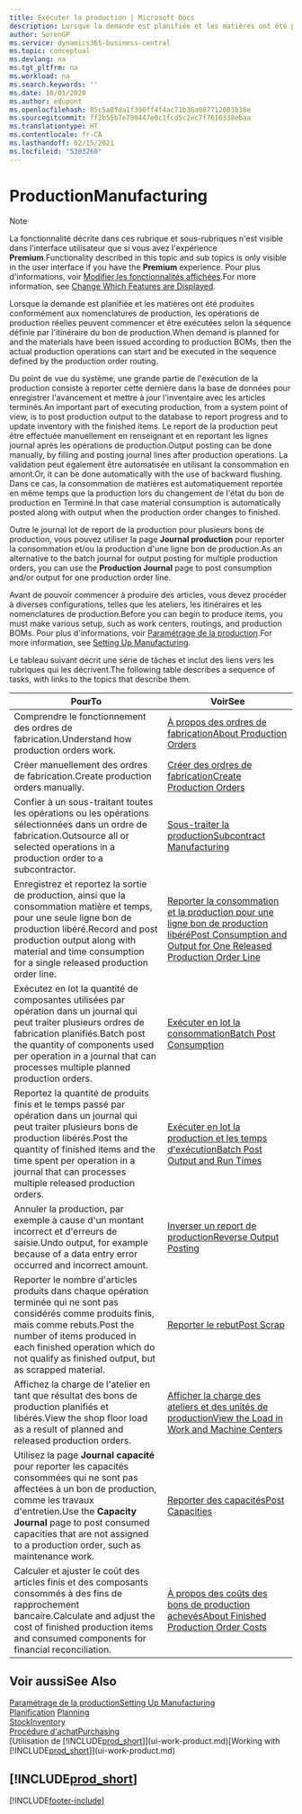 ```yaml
---
title: Exécuter la production | Microsoft Docs
description: Lorsque la demande est planifiée et les matières ont été produites conformément aux nomenclatures de production, les opérations de production réelles peuvent commencer et être exécutées selon la séquence définie par l'itinéraire du bon de production.
author: SorenGP
ms.service: dynamics365-business-central
ms.topic: conceptual
ms.devlang: na
ms.tgt_pltfrm: na
ms.workload: na
ms.search.keywords: ''
ms.date: 10/01/2020
ms.author: edupont
ms.openlocfilehash: 85c5a8fda1f390ff4f4ac71b36a087712003b38e
ms.sourcegitcommit: ff2b55b7e790447e0c1fcd5c2ec7f7610338ebaa
ms.translationtype: HT
ms.contentlocale: fr-CA
ms.lasthandoff: 02/15/2021
ms.locfileid: "5383260"
---
```

# <a name="manufacturing"></a><span data-ttu-id="8b860-103">Production</span><span class="sxs-lookup"><span data-stu-id="8b860-103">Manufacturing</span></span>
> [!NOTE]
> <span data-ttu-id="8b860-104">La fonctionnalité décrite dans ces rubrique et sous-rubriques n'est visible dans l'interface utilisateur que si vous avez l'expérience **Premium**.</span><span class="sxs-lookup"><span data-stu-id="8b860-104">Functionality described in this topic and sub topics is only visible in the user interface if you have the **Premium** experience.</span></span> <span data-ttu-id="8b860-105">Pour plus d'informations, voir [Modifier les fonctionnalités affichées](ui-experiences.md).</span><span class="sxs-lookup"><span data-stu-id="8b860-105">For more information, see [Change Which Features are Displayed](ui-experiences.md).</span></span>

<span data-ttu-id="8b860-106">Lorsque la demande est planifiée et les matières ont été produites conformément aux nomenclatures de production, les opérations de production réelles peuvent commencer et être exécutées selon la séquence définie par l'itinéraire du bon de production.</span><span class="sxs-lookup"><span data-stu-id="8b860-106">When demand is planned for and the materials have been issued according to production BOMs, then the actual production operations can start and be executed in the sequence defined by the production order routing.</span></span>  

<span data-ttu-id="8b860-107">Du point de vue du système, une grande partie de l'exécution de la production consiste à reporter cette dernière dans la base de données pour enregistrer l'avancement et mettre à jour l'inventaire avec les articles terminés.</span><span class="sxs-lookup"><span data-stu-id="8b860-107">An important part of executing production, from a system point of view, is to post production output to the database to report progress and to update inventory with the finished items.</span></span> <span data-ttu-id="8b860-108">Le report de la production peut être effectuée manuellement en renseignant et en reportant les lignes journal après les opérations de production.</span><span class="sxs-lookup"><span data-stu-id="8b860-108">Output posting can be done manually, by filling and posting journal lines after production operations.</span></span> <span data-ttu-id="8b860-109">La validation peut également être automatisée en utilisant la consommation en amont.</span><span class="sxs-lookup"><span data-stu-id="8b860-109">Or, it can be done automatically with the use of backward flushing.</span></span> <span data-ttu-id="8b860-110">Dans ce cas, la consommation de matières est automatiquement reportée en même temps que la production lors du changement de l'état du bon de production en Terminé.</span><span class="sxs-lookup"><span data-stu-id="8b860-110">In that case material consumption is automatically posted along with output when the production order changes to finished.</span></span>  

<span data-ttu-id="8b860-111">Outre le journal lot de report de la production pour plusieurs bons de production, vous pouvez utiliser la page **Journal production** pour reporter la consommation et/ou la production d'une ligne bon de production.</span><span class="sxs-lookup"><span data-stu-id="8b860-111">As an alternative to the batch journal for output posting for multiple production orders, you can use the **Production Journal** page to post consumption and/or output for one production order line.</span></span>

<span data-ttu-id="8b860-112">Avant de pouvoir commencer à produire des articles, vous devez procéder à diverses configurations, telles que les ateliers, les itinéraires et les nomenclatures de production.</span><span class="sxs-lookup"><span data-stu-id="8b860-112">Before you can begin to produce items, you must make various setup, such as work centers, routings, and production BOMs.</span></span> <span data-ttu-id="8b860-113">Pour plus d'informations, voir [Paramétrage de la production](production-configure-production-processes.md).</span><span class="sxs-lookup"><span data-stu-id="8b860-113">For more information, see [Setting Up Manufacturing](production-configure-production-processes.md).</span></span>

<span data-ttu-id="8b860-114">Le tableau suivant décrit une série de tâches et inclut des liens vers les rubriques qui les décrivent.</span><span class="sxs-lookup"><span data-stu-id="8b860-114">The following table describes a sequence of tasks, with links to the topics that describe them.</span></span>   

|<span data-ttu-id="8b860-115">**Pour**</span><span class="sxs-lookup"><span data-stu-id="8b860-115">**To**</span></span>|<span data-ttu-id="8b860-116">**Voir**</span><span class="sxs-lookup"><span data-stu-id="8b860-116">**See**</span></span>|  
|------------|-------------|  
|<span data-ttu-id="8b860-117">Comprendre le fonctionnement des ordres de fabrication.</span><span class="sxs-lookup"><span data-stu-id="8b860-117">Understand how production orders work.</span></span>|[<span data-ttu-id="8b860-118">À propos des ordres de fabrication</span><span class="sxs-lookup"><span data-stu-id="8b860-118">About Production Orders</span></span>](production-about-production-orders.md)|
|<span data-ttu-id="8b860-119">Créer manuellement des ordres de fabrication.</span><span class="sxs-lookup"><span data-stu-id="8b860-119">Create production orders manually.</span></span>|[<span data-ttu-id="8b860-120">Créer des ordres de fabrication</span><span class="sxs-lookup"><span data-stu-id="8b860-120">Create Production Orders</span></span>](production-how-to-create-production-orders.md)|
|<span data-ttu-id="8b860-121">Confier à un sous-traitant toutes les opérations ou les opérations sélectionnées dans un ordre de fabrication.</span><span class="sxs-lookup"><span data-stu-id="8b860-121">Outsource all or selected operations in a production order to a subcontractor.</span></span>|[<span data-ttu-id="8b860-122">Sous-traiter la production</span><span class="sxs-lookup"><span data-stu-id="8b860-122">Subcontract Manufacturing</span></span>](production-how-to-subcontract-manufacturing.md)|
|<span data-ttu-id="8b860-123">Enregistrez et reportez la sortie de production, ainsi que la consommation matière et temps, pour une seule ligne bon de production libéré.</span><span class="sxs-lookup"><span data-stu-id="8b860-123">Record and post production output along with material and time consumption for a single released production order line.</span></span>|[<span data-ttu-id="8b860-124">Reporter la consommation et la production pour une ligne bon de production libéré</span><span class="sxs-lookup"><span data-stu-id="8b860-124">Post Consumption and Output for One Released Production Order Line</span></span>](production-how-to-register-consumption-and-output.md)|  
|<span data-ttu-id="8b860-125">Exécutez en lot la quantité de composantes utilisées par opération dans un journal qui peut traiter plusieurs ordres de fabrication planifiés.</span><span class="sxs-lookup"><span data-stu-id="8b860-125">Batch post the quantity of components used per operation in a journal that can processes multiple planned production orders.</span></span>|[<span data-ttu-id="8b860-126">Exécuter en lot la consommation</span><span class="sxs-lookup"><span data-stu-id="8b860-126">Batch Post Consumption</span></span>](production-how-to-post-consumption.md)|
|<span data-ttu-id="8b860-127">Reportez la quantité de produits finis et le temps passé par opération dans un journal qui peut traiter plusieurs bons de production libérés.</span><span class="sxs-lookup"><span data-stu-id="8b860-127">Post the quantity of finished items and the time spent per operation in a journal that can processes multiple released production orders.</span></span>|[<span data-ttu-id="8b860-128">Exécuter en lot la production et les temps d'exécution</span><span class="sxs-lookup"><span data-stu-id="8b860-128">Batch Post Output and Run Times</span></span>](production-how-to-post-output-quantity.md)|
|<span data-ttu-id="8b860-129">Annuler la production, par exemple à cause d'un montant incorrect et d'erreurs de saisie.</span><span class="sxs-lookup"><span data-stu-id="8b860-129">Undo output, for example because of a data entry error occurred and incorrect amount.</span></span>  |[<span data-ttu-id="8b860-130">Inverser un report de production</span><span class="sxs-lookup"><span data-stu-id="8b860-130">Reverse Output Posting</span></span>](production-how-to-reverse-output-posting.md)|  
|<span data-ttu-id="8b860-131">Reporter le nombre d'articles produits dans chaque opération terminée qui ne sont pas considérés comme produits finis, mais comme rebuts.</span><span class="sxs-lookup"><span data-stu-id="8b860-131">Post the number of items produced in each finished operation which do not qualify as finished output, but as scrapped material.</span></span>|[<span data-ttu-id="8b860-132">Reporter le rebut</span><span class="sxs-lookup"><span data-stu-id="8b860-132">Post Scrap</span></span>](production-how-to-post-scrap.md)|
|<span data-ttu-id="8b860-133">Affichez la charge de l'atelier en tant que résultat des bons de production planifiés et libérés.</span><span class="sxs-lookup"><span data-stu-id="8b860-133">View the shop floor load as a result of planned and released production orders.</span></span>|[<span data-ttu-id="8b860-134">Afficher la charge des ateliers et des unités de production</span><span class="sxs-lookup"><span data-stu-id="8b860-134">View the Load in Work and Machine Centers</span></span>](production-how-to-view-the-load-on-work-centers.md)|      
|<span data-ttu-id="8b860-135">Utilisez la page **Journal capacité** pour reporter les capacités consommées qui ne sont pas affectées à un bon de production, comme les travaux d'entretien.</span><span class="sxs-lookup"><span data-stu-id="8b860-135">Use the **Capacity Journal** page to post consumed capacities that are not assigned to a production order, such as maintenance work.</span></span>|[<span data-ttu-id="8b860-136">Reporter des capacités</span><span class="sxs-lookup"><span data-stu-id="8b860-136">Post Capacities</span></span>](production-how-to-post-capacities.md)|  
|<span data-ttu-id="8b860-137">Calculer et ajuster le coût des articles finis et des composants consommés à des fins de rapprochement bancaire.</span><span class="sxs-lookup"><span data-stu-id="8b860-137">Calculate and adjust the cost of finished production items and consumed components for financial reconciliation.</span></span>|[<span data-ttu-id="8b860-138">À propos des coûts des bons de production achevés</span><span class="sxs-lookup"><span data-stu-id="8b860-138">About Finished Production Order Costs</span></span>](finance-about-finished-production-order-costs.md)|  

## <a name="see-also"></a><span data-ttu-id="8b860-139">Voir aussi</span><span class="sxs-lookup"><span data-stu-id="8b860-139">See Also</span></span>  
[<span data-ttu-id="8b860-140">Paramétrage de la production</span><span class="sxs-lookup"><span data-stu-id="8b860-140">Setting Up Manufacturing</span></span>](production-configure-production-processes.md)  
<span data-ttu-id="8b860-141">[Planification](production-planning.md)    </span><span class="sxs-lookup"><span data-stu-id="8b860-141">[Planning](production-planning.md)    </span></span>  
[<span data-ttu-id="8b860-142">Stock</span><span class="sxs-lookup"><span data-stu-id="8b860-142">Inventory</span></span>](inventory-manage-inventory.md)  
[<span data-ttu-id="8b860-143">Procédure d'achat</span><span class="sxs-lookup"><span data-stu-id="8b860-143">Purchasing</span></span>](purchasing-manage-purchasing.md)  
<span data-ttu-id="8b860-144">[Utilisation de [!INCLUDE[prod_short](includes/prod_short.md)]](ui-work-product.md)</span><span class="sxs-lookup"><span data-stu-id="8b860-144">[Working with [!INCLUDE[prod_short](includes/prod_short.md)]](ui-work-product.md)</span></span>

## [!INCLUDE[prod_short](includes/free_trial_md.md)]  


[!INCLUDE[footer-include](includes/footer-banner.md)]